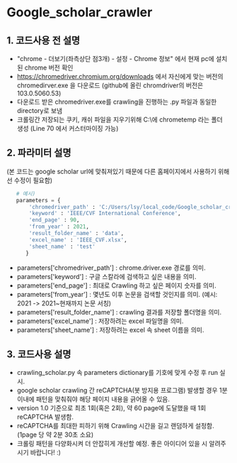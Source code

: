 # Google_scholar_crawler

## 1. 코드사용 전 설명
* "chrome - 더보기(좌측상단 점3개) - 설정 - Chrome 정보" 에서 현재 pc에 설치된 chrome 버전 확인
* https://chromedriver.chromium.org/downloads 에서 자신에게 맞는 버전의 chromedirver.exe 을 다운로드
   (github에 올린 chromdriver의 버전은 103.0.5060.53)
* 다운로드 받은 chromedriver.exe를 crawling을 진행하는 .py 파일과 동일한 directory로 보냄
* 크롤링간 저장되는 쿠키, 캐쉬 파일을 지우기위해 C:\에 chrometemp 라는 폴더 생성
   (Line 70 에서 커스터마이징 가능)


## 2. 파라미터 설명
(본 코드는 google scholar url에 맞춰져있기 때문에 다른 홈페이지에서 사용하기 위해선 수정이 필요함)
```python
   # 예시)
   parameters = {
       'chromedriver_path' : 'C:/Users/lsy/local_code/Google_scholar_crawler/chromedriver.exe',
       'keyword' : 'IEEE/CVF International Conference',
       'end_page' : 90,
       'from_year' : 2021,
       'result_folder_name' : 'data',
       'excel_name' : 'IEEE_CVF.xlsx',
       'sheet_name' : 'test'
      }
```
* parameters['chromedriver_path'] : chrome.driver.exe 경로를 의미.
* parameters['keyword'] : 구글 스칼라에 검색하고 싶은 내용을 의미.
* parameters['end_page'] : 최대로 Crawling 하고 싶은 페이지 숫자를 의미.
* parameters['from_year'] : 몇년도 이후 논문을 검색할 것인지를 의미. (예시: 2021 -> 2021~현재까지 논문 서칭)
* parameters['result_folder_name'] : crawling 결과를 저장할 폴더명을 의미.
* parameters['excel_name'] : 저장하려는 excel 파일명을 의미.
* parameters['sheet_name'] : 저장하려는 excel 속 sheet 이름을 의미.

## 3. 코드사용 설명
* crawling_scholar.py 속 parameters dictionary를 기호에 맞게 수정 후 run 실시.
* google scholar crawling 간 reCAPTCHA(봇 방지용 프로그램) 발생할 경우 1분이내에 패턴을 맞춰줘야 해당 페이지 내용을 긁어올 수 있음.
* version 1.0 기준으로 최초 1회(혹은 2회), 약 60 page에 도달했을 때 1회 reCAPTCHA 발생함.
* reCAPTCHA를 최대한 피하기 위해 Crawling 시간을 길고 랜덤하게 설정함. (1page 당 약 2분 30초 소요)
* 크롤링 패턴을 다양화시켜 더 안잡히게 개선할 예정. 좋은 아이디어 있을 시 알려주시기 바랍니다! :)
